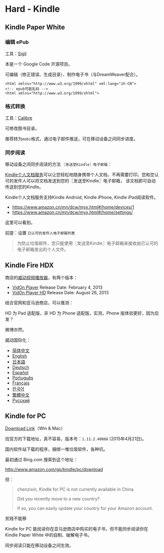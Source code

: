 # Hard - Kindle

## Kindle Paper White

### 编辑 ePub

工具：[Sigil](http://sigil-ebook.com/)<sup><i class="fa fa-external-link fa-fw"></i></sup>

本是一个 Google Code 开源项目。

可编辑（修正错误、生成目录）、制作电子书（与DreamWeaver配合）。

```markup
<html xmlns="http://www.w3.org/1999/xhtml" xml:lang="zh-CN">
<!-- epub可能乱码 -->
<html xmlns="http://www.w3.org/1999/xhtml">
```

### 格式转换

工具：[Calibre](http://calibre-ebook.com/)<sup><i class="fa fa-external-link fa-fw"></i></sup>

可修改图书目录。

推荐转为```mobi```格式，通过电子邮件推送，可在移动设备之间同步进度。

### 同步阅读

移动设备之间同步阅读的方法 ```〖发送至Kindle〗电子邮箱```：

[Kindle个人文档服务](https://www.amazon.cn/gp/help/customer/display.html?nodeId=200767340)可以让您轻松地随身携带个人文档，不再需要打印。您和您认可的发件人可以将文档发送到您的〖发送至Kindle〗电子邮箱，
该文档即可自动传送到您的Kindle。

Kindle个人文档服务支持Kindle Android, Kindle iPhone, Kindle iPad阅读软件。

* https://www.amazon.cn/mn/dcw/myx.html#/home/devices/1
* https://www.amazon.cn/mn/dcw/myx.html#/home/settings/

这里可以看到。

前提：设置 ```已认可的发件人电子邮箱列表```

> 为防止垃圾邮件，您只能使用〖发送至Kindle〗电子邮箱来接收由已认可的电子邮箱发出的个人文件。


## Kindle Fire HDX

商店的[威动视频播放器](http://cn.vidon.me/vidon_player.htm)，有两个版本：

* [VidOn Player](http://www.amazon.com/gp/product/B00EQ0G0JK) Release Date: February 4, 2013
* [VidOn Player HD](http://www.amazon.com/gp/product/B00B4RP0OO) Release Date: August 26, 2013

结合官网和亚马逊商店，可以推测：

HD 为 Pad 适配版，非 HD 为 Phone 适配版，实测，Phone 版体验更好，因为后发？

微博亦然。

威动国际化：

* [简体中文](http://cn.vidon.me)
* [English](http://www.vidon.me)
* [日本語](http://ja.vidon.me)
* [Deutsch](http://de.vidon.me)
* [Español](http://es.vidon.me)
* [Português](http://pt.vidon.me)
* [Français](http://fr.vidon.me)
* [한국어](http://ko.vidon.me)
* [繁體中文](http://zh.vidon.me)
* [Русский](http://ru.vidon.me)

## Kindle for PC

<i class="fa fa-download"></i> [Download Link](https://www.amazon.com/gp/digital/fiona/kcp-landing-page?ie=UTF8&ref_=kcp_pc_mkt_lnd)（Win & Mac）

找官方的下载地址，真不容易，版本号：```1.11.2.40666``` (2015年4月21日)。

国内软件站下载的程序，捆绑一堆垃圾软件，各种坑。

最初通过 Bing.com 搜索到这个地址：

http://www.amazon.com/gp/kindle/pc/download

但：

>chenzixin, Kindle for PC is not currently available in China.
>
> Did you recently move to a new country?
>
>If so, you can easily update your country for your Amazon account.

贫贱不能移 <i class="fa fa-frown-o"></i>

Kindle for PC 能阅读你在亚马逊商店中购买的电子书，但不能同步阅读你在 Kindle Paper White 中的自制、破解电子书。

同步阅读只能在移动设备之间生效。





